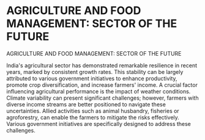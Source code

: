 # AGRICULTURE AND FOOD MANAGEMENT: SECTOR OF THE FUTURE

AGRICULTURE AND FOOD MANAGEMENT: SECTOR OF THE FUTURE

<!-- image -->

India's  agricultural  sector  has  demonstrated  remarkable  resilience  in  recent years,  marked  by  consistent  growth  rates.  This  stability  can  be  largely attributed to various government initiatives to enhance productivity, promote crop diversification, and increase farmers' income. A crucial factor influencing agricultural performance is the impact of weather conditions. Climate variability can  present  significant  challenges;  however,  farmers  with  diverse  income streams are better positioned to navigate these uncertainties. Allied activities such as animal husbandry, fisheries or agroforestry, can enable the farmers to mitigate the risks effectively. Various government initiatives are specifically designed to address these challenges.

##